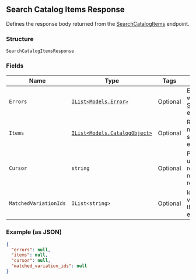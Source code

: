 ## Search Catalog Items Response

Defines the response body returned from the [SearchCatalogItems](#endpoint-Catalog-SearchCatalogItems) endpoint.

### Structure

`SearchCatalogItemsResponse`

### Fields

| Name | Type | Tags | Description |
|  --- | --- | --- | --- |
| `Errors` | [`IList<Models.Error>`](/doc/models/error.md) | Optional | Errors detected when the call to [SearchCatalogItems](#endpoint-Catalog-SearchCatalogItems) endpoint fails. |
| `Items` | [`IList<Models.CatalogObject>`](/doc/models/catalog-object.md) | Optional | Returned items matching the specified query expressions. |
| `Cursor` | `string` | Optional | Pagination token used in the next request to return more of the search result. |
| `MatchedVariationIds` | `IList<string>` | Optional | Ids of returned item variations matching the specified query expression. |

### Example (as JSON)

```json
{
  "errors": null,
  "items": null,
  "cursor": null,
  "matched_variation_ids": null
}
```

